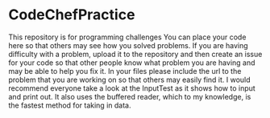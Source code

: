 # CodeChefPractice
This repository is for programming challenges
You can place your code here so that others may see how you solved problems.
If you are having difficulty with a problem, upload it to the repository and then create an issue for your code so that other people know what problem you are having and may be able to help you fix it.
In your files please include the url to the problem that you are working on so that others may easily find it.
I would recommend everyone take a look at the InputTest as it shows how to input and print out. It also uses the buffered reader, which to my knowledge, is the fastest method for taking in data.

